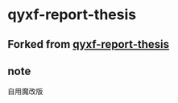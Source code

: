 # qyxf-report-thesis

## Forked from [qyxf-report-thesis](https://github.com/qyxf/qyxf-report-thesis)

## note

自用魔改版

